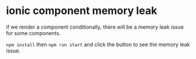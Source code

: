 # ionic component memory leak

if we render a component conditionally, there will be a memory leak issue for some components.

`npm install`
then
`npm run start`
and click the button
to see the memory leak issue.